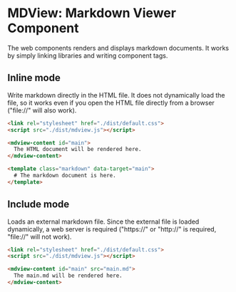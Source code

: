 # MDView: Markdown Viewer Component
The web components renders and displays markdown documents. It works by simply linking libraries and writing component tags.

## Inline mode
Write markdown directly in the HTML file. It does not dynamically load the file, so it works even if you open the HTML file directly from a browser ("file://" will also work).

```HTML
<link rel="stylesheet" href="./dist/default.css">
<script src="./dist/mdview.js"></script>

<mdview-content id="main">
  The HTML document will be rendered here.
</mdview-content>

<template class="markdown" data-target="main">
  # The markdown document is here.
</template>
```

## Include mode
Loads an external markdown file. Since the external file is loaded dynamically, a web server is required ("https://" or "http://" is required, "file://" will not work).

```HTML
<link rel="stylesheet" href="./dist/default.css">
<script src="./dist/mdview.js"></script>

<mdview-content id="main" src="main.md">
  The main.md will be rendered here.
</mdview-content>
```
